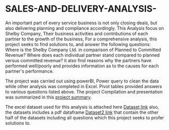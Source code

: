 # SALES-AND-DELIVERY-ANALYSIS-
An important part of every service business is not only closing deals, but also delivering planning and compliance accordingly. 
This Analysis focus on Shelby Company, Their business activities and contributions of each partner to the growth of the business, 
For a comprehensive analysis, this project seeks to find solutions to, and answer the following questions:
Where is the Shelby Company Ltd. in comparison of Planned to Committed Revenue?
Where does each individual partner stand compared to planned versus committed revenue?
it also find reasons why the partners have performed well/poorly and provides information as to the causes for each partner's performance.

The project was carried out using powerBI, Power query to clean the data while other analysis was completed in Excel. Pivot tables provided answers to various questions listed above. The project Compilation and presentation was summarized in this [project summary](https://github.com/Joyce696/SALES-AND-DELIVERY-ANALYSIS-/blob/6f9c5db847e7c2ee6185b0da1694843ea0473a12/SHELBY%20COMPANY%20LIMITED%20BUSINESS%20ANALYSIS.pdf). 

The excel dataset used for this analysis is attached here [Dataset link](https://github.com/Joyce696/SALES-AND-DELIVERY-ANALYSIS-/blob/67709d44ddb11fad9382e879562c4138dbf845c2/WS_Sales_Aufgabe_Commited_Revenue.csv) also, the datasets includes a pdf dataframe [Dataset2 link](https://github.com/Joyce696/SALES-AND-DELIVERY-ANALYSIS-/blob/a7ef0a3b5cf8202a4636bc359200ba95dc1cd1b8/WS_Sales_Aufgaben-converted.pdf) that contain the other half of the datasets including all questions which this project seeks to profer solutions to.

